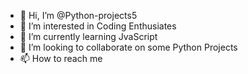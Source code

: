 - 👋 Hi, I’m @Python-projects5
- 👀 I’m interested in Coding Enthusiates
- 🌱 I’m currently learning JvaScript
- 💞️ I’m looking to collaborate on some Python Projects
- 📫 How to reach me 

<!---
Python-projects5/Python-projects5 is a ✨ special ✨ repository because its `README.md` (this file) appears on your GitHub profile.
You can click the Preview link to take a look at your changes.
--->
